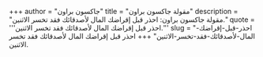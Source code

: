 +++
author = "جاكسون براون"
title = "مقولة جاكسون براون"
description = "مقولة جاكسون براون: احذر قبل إقراضك المال لأصدقائك فقد تخسر الاثنين."
quote = '''احذر قبل إقراضك المال لأصدقائك فقد تخسر الاثنين.'''
slug = "احذر-قبل-إقراضك-المال-لأصدقائك-فقد-تخسر-الاثنين"
+++
احذر قبل إقراضك المال لأصدقائك فقد تخسر الاثنين.
